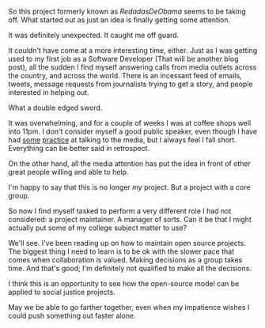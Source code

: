 So this project formerly known as *RedadasDeObama* seems to be taking off. What started out as just an idea is finally getting some attention.

It was definitely unexpected. It caught me off guard.

It couldn't have come at a more interesting time, either. Just as I was getting used to my first job as a Software Developer (That will be another blog post), all the sudden I find myself answering calls from media outlets across the country, and across the world. There is an incessant feed of emails, tweets, message requests from journalists trying to get a story, and people interested in helping out.

What a double edged sword.

It was overwhelming, and for a couple of weeks I was at coffee shops well into 11pm. I don't consider myself a good public speaker, even though I have had [some](http://money.cnn.com/2012/05/29/smallbusiness/entrepreneurs-immigrants/) [practice](http://laprensa-sandiego.org/featured/msnbc-at-usd-sparks-debate-%E2%80%98beyond-the-borderlines%E2%80%99/) at talking to the media, but I always feel I fall short. Everything can be better said in retrospect.

On the other hand, all the media attention has put the idea in front of other great people willing and able to help.

I'm happy to say that this is no longer *my* project. But a project with a core group.

So now I find myself tasked to perform a very different role I had not considered: a project maintainer. A manager of sorts. Can it be that I might actually put some of my college subject matter to use?

We'll see. I've been reading up on how to maintain open source projects. The biggest thing I need to learn is to be ok with the slower pace that comes when collaboration is valued. Making decisions as a group takes time. And that's good; I'm definitely not qualified to make all the decisions.

I think this is an opportunity to see how the open-source model can be applied to social justice projects.

May we be able to go farther together, even when my impatience wishes I could push something out faster alone.
